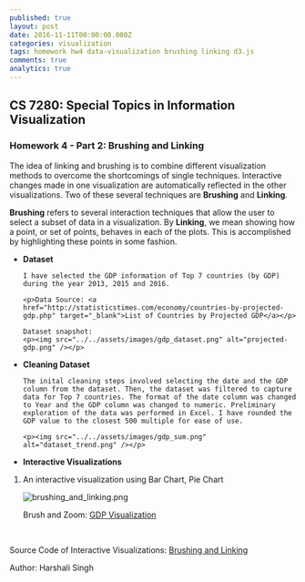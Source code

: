 ```yaml
---
published: true
layout: post
date: 2016-11-11T00:00:00.000Z
categories: visualization
tags: homework hw4 data-visualization brushing linking d3.js
comments: true
analytics: true
---
```

## CS 7280: Special Topics in Information Visualization
### Homework 4 - Part 2: Brushing and Linking

The idea of linking and brushing is to combine different visualization methods to overcome the shortcomings of single techniques. Interactive changes made in one visualization are automatically reflected in the other visualizations. Two of these several techniques are **Brushing** and **Linking**.

**Brushing** refers to several interaction techniques that allow the user to select a subset of data in a visualization. By **Linking**, we mean showing how a point, or set of points, behaves in each of the plots. This is accomplished by highlighting these points in some fashion.

- **Dataset**

      I have selected the GDP information of Top 7 countries (by GDP) during the year 2013, 2015 and 2016.

      <p>Data Source: <a href="http://statisticstimes.com/economy/countries-by-projected-gdp.php" target="_blank">List of Countries by Projected GDP</a></p> 

      Dataset snapshot:
      <p><img src="../../assets/images/gdp_dataset.png" alt="projected-gdp.png" /></p>

- **Cleaning Dataset**
  
      The inital cleaning steps involved selecting the date and the GDP column from the dataset. Then, the dataset was filtered to capture data for Top 7 countries. The format of the date column was changed to Year and the GDP column was changed to numeric. Preliminary exploration of the data was performed in Excel. I have rounded the GDP value to the closest 500 multiple for ease of use.

      <p><img src="../../assets/images/gdp_sum.png" alt="dataset_trend.png" /></p> 
  
- **Interactive Visualizations**

 1. An interactive visualization using Bar Chart, Pie Chart

      <p><img src="../../assets/images/brushing_bar_pie.png" alt="brushing_and_linking.png" /></p>

      <p>Brush and Zoom: <a href="https://htmlpreview.github.io/?https://github.com/harshalisingh/harshalisingh.github.io/blob/master/_posts/hw4-part2/brushing_bar_pie.html" target="_blank">GDP Visualization</a></p>

      </br>


Source Code of Interactive Visualizations: [Brushing and Linking](https://github.com/harshalisingh/harshalisingh.github.io/tree/master/_posts/hw4-part2)

Author: Harshali Singh